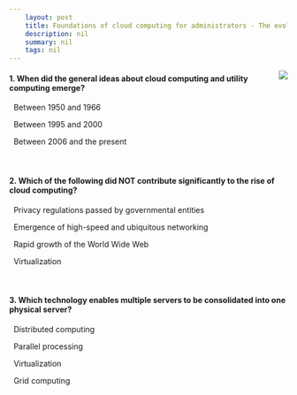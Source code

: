 ```yaml
---
    layout: post
    title: Foundations of cloud computing for administrators - The evolution of cloud computing
    description: nil
    summary: nil
    tags: nil
---
```



 <a target="_blank" href="https://docs.microsoft.com/en-us/learn/modules/cmu-cloud-admin-overview/03-evolution/"><i class="fas fa-external-link-alt"></i> </a>
 <img align="right" src="https://docs.microsoft.com/en-us/learn/achievements/cmu-cloud-admin/cloud-admin-overview.svg">
####  1. When did the general ideas about cloud computing and utility computing emerge?


<i class='fas fa-check-square' style='color: Dodgerblue;'></i> &nbsp;&nbsp;Between 1950 and 1966

<i class='far fa-square'></i> &nbsp;&nbsp;Between 1995 and 2000

<i class='far fa-square'></i> &nbsp;&nbsp;Between 2006 and the present
<br />
<br />
<br />

####  2. Which of the following did NOT contribute significantly to the rise of cloud computing?


<i class='fas fa-check-square' style='color: Dodgerblue;'></i> &nbsp;&nbsp;Privacy regulations passed by governmental entities

<i class='far fa-square'></i> &nbsp;&nbsp;Emergence of high-speed and ubiquitous networking

<i class='far fa-square'></i> &nbsp;&nbsp;Rapid growth of the World Wide Web

<i class='far fa-square'></i> &nbsp;&nbsp;Virtualization
<br />
<br />
<br />

####  3. Which technology enables multiple servers to be consolidated into one physical server?


<i class='far fa-square'></i> &nbsp;&nbsp;Distributed computing

<i class='far fa-square'></i> &nbsp;&nbsp;Parallel processing

<i class='fas fa-check-square' style='color: Dodgerblue;'></i> &nbsp;&nbsp;Virtualization

<i class='far fa-square'></i> &nbsp;&nbsp;Grid computing
<br />
<br />
<br />
